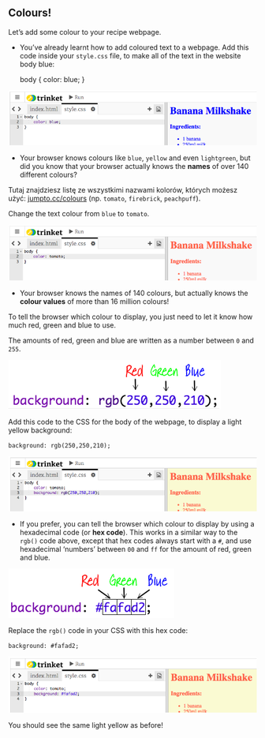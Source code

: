 ## Colours!

Let’s add some colour to your recipe webpage.

+ You’ve already learnt how to add coloured text to a webpage. Add this code inside your `style.css` file, to make all of the text in the website body blue:

    body {
        color: blue;
    }
    

![zrzut ekranu](images/recipe-blue.png)

+ Your browser knows colours like `blue`, `yellow` and even `lightgreen`, but did you know that your browser actually knows the **names** of over 140 different colours?

Tutaj znajdziesz listę ze wszystkimi nazwami kolorów, których możesz użyć: [jumpto.cc/colours](http://jumpto.cc/colours) (np. `tomato`, `firebrick`, `peachpuff`).

Change the text colour from `blue` to `tomato`.

![zrzut ekranu](images/recipe-tomato.png)

+ Your browser knows the names of 140 colours, but actually knows the **colour values** of more than 16 million colours!

To tell the browser which colour to display, you just need to let it know how much red, green and blue to use.

The amounts of red, green and blue are written as a number between `0` and `255`.

![zrzut ekranu](images/recipe-rgb-img.png)

Add this code to the CSS for the body of the webpage, to display a light yellow background:

    background: rgb(250,250,210);
    

![zrzut ekranu](images/recipe-rgb.png)

+ If you prefer, you can tell the browser which colour to display by using a hexadecimal code (or **hex code**). This works in a similar way to the `rgb()` code above, except that hex codes always start with a `#`, and use hexadecimal ‘numbers’ between `00` and `ff` for the amount of red, green and blue.

![zrzut ekranu](images/recipe-hex-img.png)

Replace the `rgb()` code in your CSS with this hex code:

    background: #fafad2;
    

![zrzut ekranu](images/recipe-hex.png)

You should see the same light yellow as before!